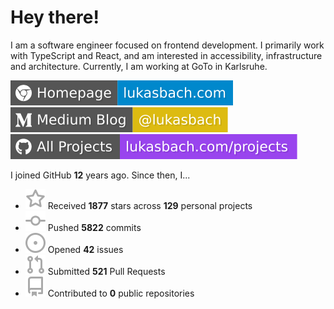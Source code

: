 # Hey there!

I am a software engineer focused on frontend development. I primarily work with TypeScript and React, and am interested in accessibility, infrastructure and architecture. Currently, I am working at GoTo in Karlsruhe.

[![Homepage](./icons/homepage.svg)](https://lukasbach.com)
[![Medium Blog](./icons/medium.svg)](https://medium.com/@lukasbach)
[![My Projects](./icons/projects.svg)](https://lukasbach.com/projects)

I joined GitHub **12** years ago. Since then, I...

- ![](./icons/star.svg) Received **1877** stars across **129** personal projects
- ![](./icons/commit.svg) Pushed **5822** commits
- ![](./icons/issues.svg) Opened **42** issues
- ![](./icons/pr.svg) Submitted **521** Pull Requests
- ![](./icons/repo.svg) Contributed to **0** public repositories
